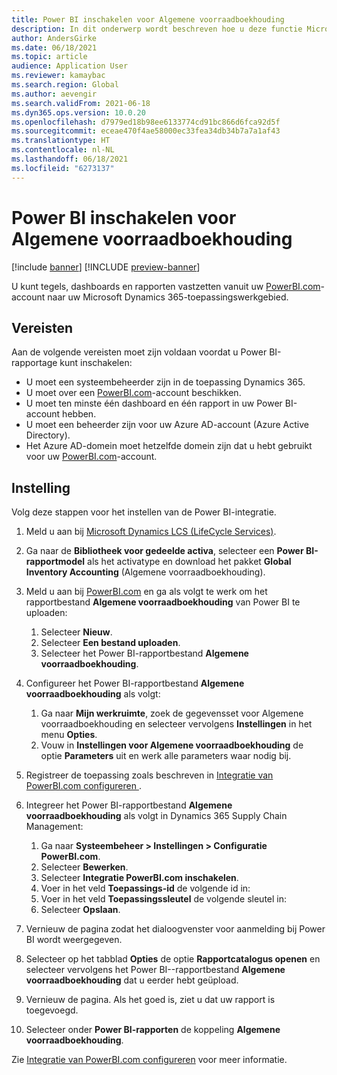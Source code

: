 ```yaml
---
title: Power BI inschakelen voor Algemene voorraadboekhouding
description: In dit onderwerp wordt beschreven hoe u deze functie Microsoft Power BIkunt inschakelen voor Algemene voorraadboekhouding.
author: AndersGirke
ms.date: 06/18/2021
ms.topic: article
audience: Application User
ms.reviewer: kamaybac
ms.search.region: Global
ms.author: aevengir
ms.search.validFrom: 2021-06-18
ms.dyn365.ops.version: 10.0.20
ms.openlocfilehash: d7979ed18b98ee6133774cd91bc866d6fca92d5f
ms.sourcegitcommit: eceae470f4ae58000ec33fea34db34b7a7a1af43
ms.translationtype: HT
ms.contentlocale: nl-NL
ms.lasthandoff: 06/18/2021
ms.locfileid: "6273137"
---
```

# <a name="enable-power-bi-for-global-inventory-accounting"></a>Power BI inschakelen voor Algemene voorraadboekhouding

[!include [banner](../includes/banner.md)]
[!INCLUDE [preview-banner](../includes/preview-banner.md)]

U kunt tegels, dashboards en rapporten vastzetten vanuit uw [PowerBI.com](https://powerbi.com/)-account naar uw Microsoft Dynamics 365-toepassingswerkgebied.

## <a name="prerequisites"></a>Vereisten

Aan de volgende vereisten moet zijn voldaan voordat u Power BI-rapportage kunt inschakelen:

- U moet een systeembeheerder zijn in de toepassing Dynamics 365.
- U moet over een [PowerBI.com](https://powerbi.com/)-account beschikken.
- U moet ten minste één dashboard en één rapport in uw Power BI-account hebben.
- U moet een beheerder zijn voor uw Azure AD-account (Azure Active Directory).
- Het Azure AD-domein moet hetzelfde domein zijn dat u hebt gebruikt voor uw [PowerBI.com](https://powerbi.com/)-account.

## <a name="setup"></a>Instelling

Volg deze stappen voor het instellen van de Power BI-integratie.

1. Meld u aan bij [Microsoft Dynamics LCS (LifeCycle Services)](https://lcs.dynamics.com/Logon/Index).
1. Ga naar de **Bibliotheek voor gedeelde activa**, selecteer een **Power BI-rapportmodel** als het activatype en download het pakket **Global Inventory Accounting** (Algemene voorraadboekhouding). 
1. Meld u aan bij [PowerBI.com](https://app.powerbi.com/) en ga als volgt te werk om het rapportbestand **Algemene voorraadboekhouding** van Power BI te uploaden:

    1. Selecteer **Nieuw**.
    1. Selecteer **Een bestand uploaden**.
    1. Selecteer het Power BI-rapportbestand **Algemene voorraadboekhouding**.

1. Configureer het Power BI-rapportbestand **Algemene voorraadboekhouding** als volgt:

    1. Ga naar **Mijn werkruimte**, zoek de gegevensset voor Algemene voorraadboekhouding en selecteer vervolgens **Instellingen** in het menu **Opties**.
    1. Vouw in **Instellingen voor Algemene voorraadboekhouding** de optie **Parameters** uit en werk alle parameters waar nodig bij.

1. Registreer de toepassing zoals beschreven in [Integratie van PowerBI.com configureren ](../../fin-ops-core/dev-itpro/analytics/configure-power-bi-integration.md#registration-process).
1. Integreer het Power BI-rapportbestand **Algemene voorraadboekhouding** als volgt in Dynamics 365 Supply Chain Management:

    1. Ga naar **Systeembeheer \> Instellingen \> Configuratie PowerBI.com**.
    1. Selecteer **Bewerken**.
    1. Selecteer **Integratie PowerBI.com inschakelen**.
    1. Voer in het veld **Toepassings-id** de volgende id in:
    1. Voer in het veld **Toepassingssleutel** de volgende sleutel in:
    1. Selecteer **Opslaan**.

1. Vernieuw de pagina zodat het dialoogvenster voor aanmelding bij Power BI wordt weergegeven.
1. Selecteer op het tabblad **Opties** de optie **Rapportcatalogus openen** en selecteer vervolgens het Power BI--rapportbestand **Algemene voorraadboekhouding** dat u eerder hebt geüpload.
1. Vernieuw de pagina. Als het goed is, ziet u dat uw rapport is toegevoegd.
1. Selecteer onder **Power BI-rapporten** de koppeling **Algemene voorraadboekhouding**.

Zie [Integratie van PowerBI.com configureren](../../fin-ops-core/dev-itpro/analytics/configure-power-bi-integration.md) voor meer informatie.
